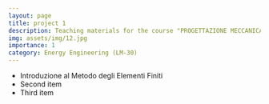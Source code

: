 ```yaml
---
layout: page
title: project 1
description: Teaching materials for the course "PROGETTAZIONE MECCANICA COL METODO DEGLI ELEMENTI FINITI"
img: assets/img/12.jpg
importance: 1
category: Energy Engineering (LM-30)
---
```


<ul>
    <li>Introduzione al Metodo degli Elementi Finiti <a href="{{ page.Prova.pdf | prepend: 'assets/pdf/' | relative_url}}" target="_blank" rel="noopener noreferrer" class="float-right"><i class="fas fa-file-pdf"></i></a></li>
    <li>Second item</li>
    <li>Third item</li>
</ul>

